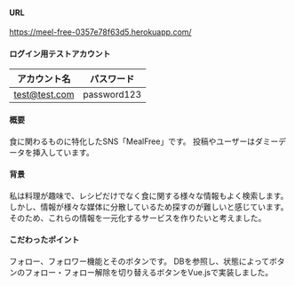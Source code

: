 #### URL
https://meel-free-0357e78f63d5.herokuapp.com/

#### ログイン用テストアカウント
| アカウント名 | パスワード |
----|---- 
| test@test.com | password123 |

#### 概要
食に関わるものに特化したSNS「MealFree」です。
投稿やユーザーはダミーデータを挿入しています。

#### 背景
私は料理が趣味で、レシピだけでなく食に関する様々な情報もよく検索します。しかし、情報が様々な媒体に分散しているため探すのが難しいと感じています。そのため、これらの情報を一元化するサービスを作りたいと考えました。

#### こだわったポイント
フォロー、フォロワー機能とそのボタンです。
DBを参照し、状態によってボタンのフォロー・フォロー解除を切り替えるボタンをVue.jsで実装しました。
